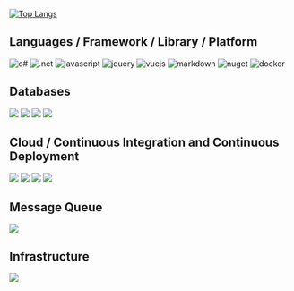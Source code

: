 [![Top Langs](https://my-github-readme-stats-lime.vercel.app/api/top-langs/?username=weiyilai)](https://github.com/anuraghazra/github-readme-stats)

## Languages / Framework / Library / Platform
![c#](https://camo.laiweiyi.com/2494d43096882c859dcf2d25b5cb4cadacc9c3fe/68747470733a2f2f696d672e736869656c64732e696f2f62616467652f432532332d3233393132303f7374796c653d666f722d7468652d6261646765266c6f676f3d632d7368617270266c6f676f436f6c6f723d7768697465)
![.net](https://camo.laiweiyi.com/fd75b1d6e0192a8877b6c8cd2194e25daa7a9b5d/68747470733a2f2f696d672e736869656c64732e696f2f62616467652f2e4e45542d3531324244343f7374796c653d666f722d7468652d6261646765266c6f676f3d646f746e6574266c6f676f436f6c6f723d7768697465)
![javascript](https://camo.laiweiyi.com/d113a00635d8ca218085df7393062edef59ab5f1/68747470733a2f2f696d672e736869656c64732e696f2f62616467652f4a6176615363726970742d3332333333303f7374796c653d666f722d7468652d6261646765266c6f676f3d6a617661736372697074266c6f676f436f6c6f723d463744463145)
![jquery](https://camo.laiweiyi.com/b7bbd24220bc8d917dabd90441ece9a74b730e2f/68747470733a2f2f696d672e736869656c64732e696f2f62616467652f6a51756572792d3037363941443f7374796c653d666f722d7468652d6261646765266c6f676f3d6a7175657279266c6f676f436f6c6f723d7768697465)
![vuejs](https://camo.laiweiyi.com/8dbdabb2cbeefd19114f1ee62bf44e325ba66818/68747470733a2f2f696d672e736869656c64732e696f2f62616467652f5675652e6a732d3335343935453f7374796c653d666f722d7468652d6261646765266c6f676f3d767565646f746a73266c6f676f436f6c6f723d344643303844)
![markdown](https://camo.laiweiyi.com/bad44526555c28993c6bbc241f80b07cde263aaa/68747470733a2f2f696d672e736869656c64732e696f2f62616467652f4d61726b646f776e2d3030303030303f7374796c653d666f722d7468652d6261646765266c6f676f3d6d61726b646f776e266c6f676f436f6c6f723d7768697465)
![nuget](https://camo.laiweiyi.com/1388f80777d367cc5696cd5b63b6820ed2af3ae2/68747470733a2f2f696d672e736869656c64732e696f2f62616467652f4e754765742d3030343838303f7374796c653d666f722d7468652d6261646765266c6f676f3d6e75676574266c6f676f436f6c6f723d7768697465)
![docker](https://camo.laiweiyi.com/61c16ba909b1beed0776303effcdcabc61eeecc8/68747470733a2f2f696d672e736869656c64732e696f2f62616467652f446f636b65722d3243413545303f7374796c653d666f722d7468652d6261646765266c6f676f3d646f636b6572266c6f676f436f6c6f723d7768697465)
## Databases
![](https://camo.laiweiyi.com/326bef0d1f96c3b975628554a2e0e22eaa7e4e06/68747470733a2f2f696d672e736869656c64732e696f2f62616467652f4d6963726f736f667425323053514c2532305365727665722d4343323932373f7374796c653d666f722d7468652d6261646765266c6f676f3d6d6963726f736f667425323073716c253230736572766572266c6f676f436f6c6f723d7768697465)
![](https://camo.laiweiyi.com/0cf91b8c29ff21c32b531ad93973b1088e85c2aa/68747470733a2f2f696d672e736869656c64732e696f2f62616467652f4d6172696144422d3030333534353f7374796c653d666f722d7468652d6261646765266c6f676f3d6d617269616462266c6f676f436f6c6f723d7768697465)
![](https://camo.laiweiyi.com/67234af2ec76b51b36e0c429549cc7cf701cde1b/68747470733a2f2f696d672e736869656c64732e696f2f62616467652f4d7953514c2d3030354338343f7374796c653d666f722d7468652d6261646765266c6f676f3d6d7973716c266c6f676f436f6c6f723d7768697465)
![](https://camo.laiweiyi.com/23ad9f63d29d725a3c368c66ef3f1d20ca7db782/68747470733a2f2f696d672e736869656c64732e696f2f62616467652f72656469732d4343303030302e7376673f267374796c653d666f722d7468652d6261646765266c6f676f3d7265646973266c6f676f436f6c6f723d7768697465)
## Cloud / Continuous Integration and Continuous Deployment
![](https://camo.laiweiyi.com/9322bfc1dd8549de7888ebe3db354295a4c19f5f/68747470733a2f2f696d672e736869656c64732e696f2f62616467652f417a7572655f4465764f70732d3030373844373f7374796c653d666f722d7468652d6261646765266c6f676f3d617a7572652d6465766f7073266c6f676f436f6c6f723d7768697465)
![](https://camo.laiweiyi.com/9f4b9c50b1a051818940012ef804aa24b04f6c70/68747470733a2f2f696d672e736869656c64732e696f2f62616467652f476f6f676c655f436c6f75642d3432383546343f7374796c653d666f722d7468652d6261646765266c6f676f3d676f6f676c652d636c6f7564266c6f676f436f6c6f723d7768697465)
![](https://camo.laiweiyi.com/5796d63ff86cc3b35d27f606ade5f36c54a6080e/68747470733a2f2f696d672e736869656c64732e696f2f62616467652f4769744875625f416374696f6e732d3230383846463f7374796c653d666f722d7468652d6261646765266c6f676f3d6769746875622d616374696f6e73266c6f676f436f6c6f723d7768697465)
![](https://camo.laiweiyi.com/7ec24a8feea1b04fc0c4a25fe566aab2493f5788/68747470733a2f2f696d672e736869656c64732e696f2f62616467652f4a656e6b696e732d4432343933393f7374796c653d666f722d7468652d6261646765266c6f676f3d4a656e6b696e73266c6f676f436f6c6f723d7768697465)
## Message Queue
![](https://camo.laiweiyi.com/ae67aa596c372a908654078f669c58aa2c70823f/68747470733a2f2f696d672e736869656c64732e696f2f62616467652f7261626269746d712d2532334646363630302e7376673f267374796c653d666f722d7468652d6261646765266c6f676f3d7261626269746d71266c6f676f436f6c6f723d7768697465)
## Infrastructure
![](https://camo.laiweiyi.com/e2397381524f15b1e5bdbfd03f2b90b84ea410a0/68747470733a2f2f696d672e736869656c64732e696f2f62616467652f4e67696e782d3030393633393f7374796c653d666f722d7468652d6261646765266c6f676f3d6e67696e78266c6f676f436f6c6f723d7768697465)
